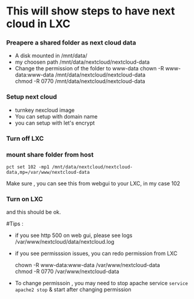 # This will show steps to have next cloud in LXC

### Preapere a shared folder as next cloud data
- A disk mounted in /mnt/data/
- my choosen path /mnt/data/nextcloud/nextcloud-data 
- Change the permission of the folder to www-data
     chown -R www-data:www-data /mnt/data/nextcloud/nextcloud-data     
     chmod -R 0770 /mnt/data/nextcloud/nextcloud-data

### Setup next cloud 
- turnkey nexcloud image
- You can setup with domain name
- you can setup with let's encrypt
 
### Turn off LXC

### mount share folder from host

    pct set 102 -mp1 /mnt/data/nextcloud/nextcloud-data,mp=/var/www/nextcloud-data

Make sure , you can see this from webgui to your LXC, in my case 102


### Turn on LXC
and this should be ok. 

#Tips : 

- if you see http 500 on web gui, please see logs /var/www/nextcloud/data/nextcloud.log 
- if you see permisssion issues, you can redo permission from LXC 


     chown -R www-data:www-data /var/www/nextcloud-data     
     chmod -R 0770 /var/www/nextcloud-data

- To change permissoin , you may need to stop apache service ```service apache2 stop``` & start after changing permission     
